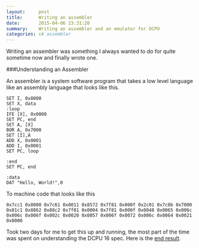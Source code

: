 ```yaml
---
layout:     post
title:      Writing an assembler
date:       2015-04-06 23:31:20
summary:    Writing an assembler and an emulator for DCPU
categories: c# assembler 
---
```


Writing an assembler was something I always wanted to do for quite sometime now and finally wrote one. 

###Understanding an Assembler

An assembler is a system software program that takes a low level language like an assembly language that looks like this.

    SET I, 0x8000
    SET X, data
    :loop
    IFE [X], 0x0000
    SET PC, end
    SET A, [X]
    BOR A, 0x7000
    SET [I],A
    ADD X, 0x0001
    ADD I, 0x0001
    SET PC, loop
     
    :end
    SET PC, end
     
    :data
    DAT "Hello, World!",0

To machine code that looks like this


    0x7cc1 0x8000 0x7c61 0x0011 0x8572 0x7f81 0x000f 0x2c01 0x7c0b 0x7000 0x01c1 0x8862 0x88c2 0x7f81 0x0004 0x7f81 0x000f 0x0048 0x0065 0x006c 0x006c 0x006f 0x002c 0x0020 0x0057 0x006f 0x0072 0x006c 0x0064 0x0021 0x0000


Took two days for me to get this up and running, the most part of the time was spent on understanding the DCPU 16 spec. Here is the [end result](https://github.com/abkolan/dcpu16).